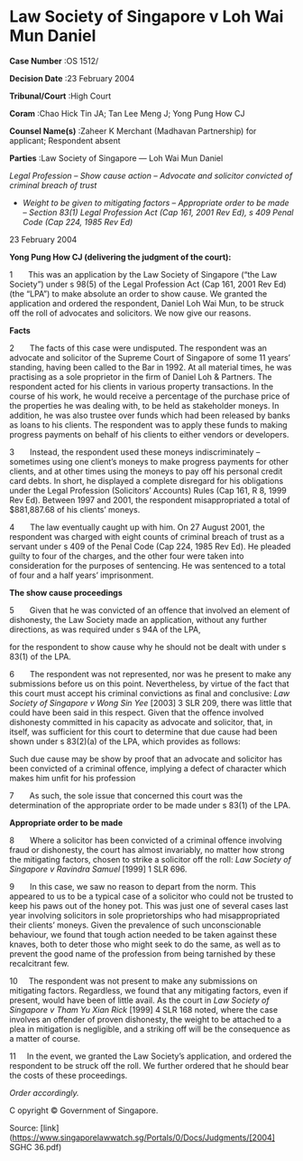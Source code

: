 # Law Society of Singapore v Loh Wai Mun Daniel 



**Case Number** :OS 1512/ 

**Decision Date** :23 February 2004 

**Tribunal/Court** :High Court 

**Coram** :Chao Hick Tin JA; Tan Lee Meng J; Yong Pung How CJ 

**Counsel Name(s)** :Zaheer K Merchant (Madhavan Partnership) for applicant; Respondent absent 

**Parties** :Law Society of Singapore — Loh Wai Mun Daniel 

_Legal Profession_ – _Show cause action_ – _Advocate and solicitor convicted of criminal breach of trust_ 

- _Weight to be given to mitigating factors_ – _Appropriate order to be made_ – _Section 83(1) Legal Profession Act (Cap 161, 2001 Rev Ed), s 409 Penal Code (Cap 224, 1985 Rev Ed)_ 

23 February 2004 

**Yong Pung How CJ (delivering the judgment of the court):** 

1       This was an application by the Law Society of Singapore (“the Law Society”) under s 98(5) of the Legal Profession Act (Cap 161, 2001 Rev Ed) (the “LPA”) to make absolute an order to show cause. We granted the application and ordered the respondent, Daniel Loh Wai Mun, to be struck off the roll of advocates and solicitors. We now give our reasons. 

**Facts** 

2       The facts of this case were undisputed. The respondent was an advocate and solicitor of the Supreme Court of Singapore of some 11 years’ standing, having been called to the Bar in 1992. At all material times, he was practising as a sole proprietor in the firm of Daniel Loh & Partners. The respondent acted for his clients in various property transactions. In the course of his work, he would receive a percentage of the purchase price of the properties he was dealing with, to be held as stakeholder moneys. In addition, he was also trustee over funds which had been released by banks as loans to his clients. The respondent was to apply these funds to making progress payments on behalf of his clients to either vendors or developers. 

3       Instead, the respondent used these moneys indiscriminately – sometimes using one client’s moneys to make progress payments for other clients, and at other times using the moneys to pay off his personal credit card debts. In short, he displayed a complete disregard for his obligations under the Legal Profession (Solicitors’ Accounts) Rules (Cap 161, R 8, 1999 Rev Ed). Between 1997 and 2001, the respondent misappropriated a total of $881,887.68 of his clients’ moneys. 

4       The law eventually caught up with him. On 27 August 2001, the respondent was charged with eight counts of criminal breach of trust as a servant under s 409 of the Penal Code (Cap 224, 1985 Rev Ed). He pleaded guilty to four of the charges, and the other four were taken into consideration for the purposes of sentencing. He was sentenced to a total of four and a half years’ imprisonment. 

**The show cause proceedings** 

5       Given that he was convicted of an offence that involved an element of dishonesty, the Law Society made an application, without any further directions, as was required under s 94A of the LPA, 


for the respondent to show cause why he should not be dealt with under s 83(1) of the LPA. 

6       The respondent was not represented, nor was he present to make any submissions before us on this point. Nevertheless, by virtue of the fact that this court must accept his criminal convictions as final and conclusive: _Law Society of Singapore v Wong Sin Yee_ <span class="citation">[2003] 3 SLR 209</span>, there was little that could have been said in this respect. Given that the offence involved dishonesty committed in his capacity as advocate and solicitor, that, in itself, was sufficient for this court to determine that due cause had been shown under s 83(2)(a) of the LPA, which provides as follows: 

 Such due cause may be show by proof that an advocate and solicitor has been convicted of a criminal offence, implying a defect of character which makes him unfit for his profession 

7       As such, the sole issue that concerned this court was the determination of the appropriate order to be made under s 83(1) of the LPA. 

**Appropriate order to be made** 

8       Where a solicitor has been convicted of a criminal offence involving fraud or dishonesty, the court has almost invariably, no matter how strong the mitigating factors, chosen to strike a solicitor off the roll: _Law Society of Singapore v Ravindra Samuel_ <span class="citation">[1999] 1 SLR 696</span>. 

9       In this case, we saw no reason to depart from the norm. This appeared to us to be a typical case of a solicitor who could not be trusted to keep his paws out of the honey pot. This was just one of several cases last year involving solicitors in sole proprietorships who had misappropriated their clients’ moneys. Given the prevalence of such unconscionable behaviour, we found that tough action needed to be taken against these knaves, both to deter those who might seek to do the same, as well as to prevent the good name of the profession from being tarnished by these recalcitrant few. 

10     The respondent was not present to make any submissions on mitigating factors. Regardless, we found that any mitigating factors, even if present, would have been of little avail. As the court in _Law Society of Singapore v Tham Yu Xian Rick_ <span class="citation">[1999] 4 SLR 168</span> noted, where the case involves an offender of proven dishonesty, the weight to be attached to a plea in mitigation is negligible, and a striking off will be the consequence as a matter of course. 

11     In the event, we granted the Law Society’s application, and ordered the respondent to be struck off the roll. We further ordered that he should bear the costs of these proceedings. 

_Order accordingly._ 

 C opyright © Government of Singapore. 


Source: [link](https://www.singaporelawwatch.sg/Portals/0/Docs/Judgments/[2004] SGHC 36.pdf)
